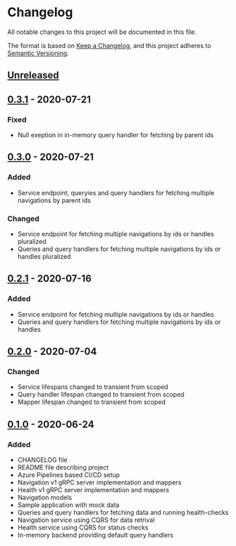 # Changelog

All notable changes to this project will be documented in this file.

The format is based on [Keep a Changelog](https://keepachangelog.com/en/1.0.0/),
and this project adheres to [Semantic Versioning](https://semver.org/spec/v2.0.0.html).

## [Unreleased]

## [0.3.1] - 2020-07-21

### Fixed

- Null exeption in in-memory query handler for fetching by parent ids

## [0.3.0] - 2020-07-21

### Added

- Service endpoint, queryies and query handlers for fetching multiple navigations by parent ids

### Changed

- Service endpoint for fetching multiple navigations by ids or handles pluralized
- Queries and query handlers for fetching multiple navigations by ids or handles pluralized

## [0.2.1] - 2020-07-16

### Added

- Service endpoint for fetching multiple navigations by ids or handles
- Queries and query handlers for fetching multiple navigations by ids or handles

## [0.2.0] - 2020-07-04

### Changed

- Service lifespans changed to transient from scoped
- Query handler lifespan changed to transient from scoped
- Mapper lifespan changed to transient from scoped

## [0.1.0] - 2020-06-24

### Added

- CHANGELOG file
- README file describing project
- Azure Pipelines based CI/CD setup
- Navigation v1 gRPC server implementation and mappers
- Health v1 gRPC server implementation and mappers
- Navigation models
- Sample application with mock data
- Queries and query handlers for fetching data and running health-checks
- Navigation service using CQRS for data retrival
- Health service using CQRS for status checks
- In-memory backend providing default query handlers

[unreleased]: https://github.com/SorenA/lightops-commerce-services-navigation/compare/0.3.1...develop
[0.3.1]: https://github.com/SorenA/lightops-commerce-services-navigation/tree/0.3.1
[0.3.0]: https://github.com/SorenA/lightops-commerce-services-navigation/tree/0.3.0
[0.2.1]: https://github.com/SorenA/lightops-commerce-services-navigation/tree/0.2.1
[0.2.0]: https://github.com/SorenA/lightops-commerce-services-navigation/tree/0.2.0
[0.1.0]: https://github.com/SorenA/lightops-commerce-services-navigation/tree/0.1.0
